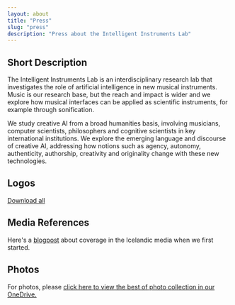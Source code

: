 ```yaml
---
layout: about
title: "Press"
slug: "press"
description: "Press about the Intelligent Instruments Lab"
---
```


<!-- <script>
  import CaptionedImage from "../components/Images/CaptionedImage.svelte"
</script> -->

## **Short Description**

The Intelligent Instruments Lab is an interdisciplinary research lab that investigates the role of artificial intelligence in new musical instruments. Music is our research base, but the reach and impact is wider and we explore how musical interfaces can be applied as scientific instruments, for example through sonification.

We study creative AI from a broad humanities basis, involving musicians, computer scientists, philosophers and cognitive scientists in key international institutions. We explore the emerging language and discourse of creative AI, addressing how notions such as agency, autonomy, authenticity, authorship, creativity and originality change with these new technologies.

## **Logos**



<a href="http://users.sussex.ac.uk/~thm21/thor/iil/iil_logos.zip" target="_blank"> Download all</a>

## **Media References**

Here's a <a href="https://iil.is/news/icelandic-news" target="_blank">blogpost</a> about coverage in the Icelandic media when we first started. 

## **Photos**

For photos, please <a href="https://listahaskoliislands-my.sharepoint.com/:f:/g/personal/thor_magnusson_lhi_is/Eo7hKp4DCTtDn7aEZ88W_z4BVAe16xEW9u9NBLzwz44y5w?e=cYIMDs" target="_blank"> click here to view the best of photo collection in our OneDrive.</a>
